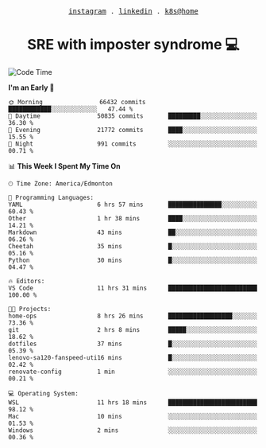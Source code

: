 <p align="center">
  <samp>
    <a href="https://www.instagram.com/lildrunkensmurf/">instagram</a> .
    <a href="https://www.linkedin.com/in/joryirving/">linkedin</a> .
    <a href="https://github.com/joryirving/home-ops">k8s@home</a>
  </samp>
</p>

<h1 align="center">
  SRE with imposter syndrome 💻
</h1>

<!--START_SECTION:waka-->
![Code Time](http://img.shields.io/badge/Code%20Time-407%20hrs%2017%20mins-blue)

**I'm an Early 🐤** 

```text
🌞 Morning                66432 commits       ████████████░░░░░░░░░░░░░   47.44 % 
🌆 Daytime                50835 commits       █████████░░░░░░░░░░░░░░░░   36.30 % 
🌃 Evening                21772 commits       ████░░░░░░░░░░░░░░░░░░░░░   15.55 % 
🌙 Night                  991 commits         ░░░░░░░░░░░░░░░░░░░░░░░░░   00.71 % 
```


📊 **This Week I Spent My Time On** 

```text
🕑︎ Time Zone: America/Edmonton

💬 Programming Languages: 
YAML                     6 hrs 57 mins       ███████████████░░░░░░░░░░   60.43 % 
Other                    1 hr 38 mins        ████░░░░░░░░░░░░░░░░░░░░░   14.21 % 
Markdown                 43 mins             ██░░░░░░░░░░░░░░░░░░░░░░░   06.26 % 
Cheetah                  35 mins             █░░░░░░░░░░░░░░░░░░░░░░░░   05.16 % 
Python                   30 mins             █░░░░░░░░░░░░░░░░░░░░░░░░   04.47 % 

🔥 Editors: 
VS Code                  11 hrs 31 mins      █████████████████████████   100.00 % 

🐱‍💻 Projects: 
home-ops                 8 hrs 26 mins       ██████████████████░░░░░░░   73.36 % 
git                      2 hrs 8 mins        █████░░░░░░░░░░░░░░░░░░░░   18.62 % 
dotfiles                 37 mins             █░░░░░░░░░░░░░░░░░░░░░░░░   05.39 % 
lenovo-sa120-fanspeed-uti16 mins             █░░░░░░░░░░░░░░░░░░░░░░░░   02.42 % 
renovate-config          1 min               ░░░░░░░░░░░░░░░░░░░░░░░░░   00.21 % 

💻 Operating System: 
WSL                      11 hrs 18 mins      █████████████████████████   98.12 % 
Mac                      10 mins             ░░░░░░░░░░░░░░░░░░░░░░░░░   01.53 % 
Windows                  2 mins              ░░░░░░░░░░░░░░░░░░░░░░░░░   00.36 % 
```


<!--END_SECTION:waka-->
